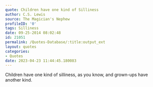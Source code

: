 ```yaml
---
quote: Children have one kind of Silliness
author: C.S. Lewis
source: The Magician's Nephew
profileID: '0'
tags: Silliness
date: 09-25-2014 08:02:48
id: 21051
permalink: /Quotes-Database/:title:output_ext
layout: quotes
categories:
- Quotes
date: 2023-04-23 11:44:45.180083
---
```

Children have one kind of silliness, as you know, and grown-ups have another kind.